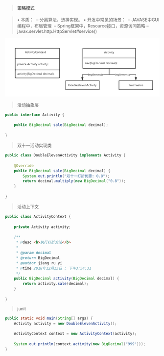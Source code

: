 > #### 策略模式

> • 本质：
> ​	– 分离算法，选择实现。
> • 开发中常见的场景：
> ​	– JAVASE中GUI编程中，布局管理
> ​	– Spring框架中，Resource接口，资源访问策略
> ​	– javax.servlet.http.HttpServlet#service()

![](img/strategy.png)

> 活动抽象层

```java
public interface Activity {

	public BigDecimal sale(BigDecimal decimal);
	
}
```

> 双十一活动实现类

```java
public class DoubleElevenActivity implements Activity {

	@Override
	public BigDecimal sale(BigDecimal decimal) {
		System.out.println("双十一打折优惠: 0.8");
		return decimal.multiply(new BigDecimal("0.8"));
	}

}
```

> 活动上下文

```java
public class ActivityContext {

	private Activity activity;
    
	/**
	 * @desc <b>执行打折方法</b>
	 * 
	 * @param decimal
	 * @return BigDecimal
	 * @author jiang ru yi
	 * @time 2018年12月13日 : 下午3:54:31
	 */
	public BigDecimal activity(BigDecimal decimal) {
		return activity.sale(decimal);
	}
	
}
```

> junit

```java
public static void main(String[] args) {
    Activity activity = new DoubleElevenActivity();

    ActivityContext context = new ActivityContext(activity);

    System.out.println(context.activity(new BigDecimal("999")));
}
```

